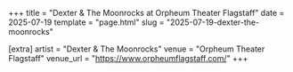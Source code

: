 +++
title = "Dexter & The Moonrocks at Orpheum Theater Flagstaff"
date = 2025-07-19
template = "page.html"
slug = "2025-07-19-dexter-the-moonrocks"

[extra]
artist = "Dexter & The Moonrocks"
venue = "Orpheum Theater Flagstaff"
venue_url = "https://www.orpheumflagstaff.com/"
+++
